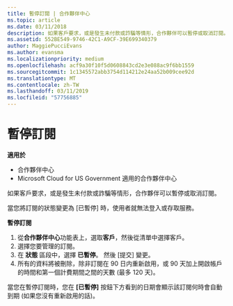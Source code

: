 ```yaml
---
title: 暫停訂閱 | 合作夥伴中心
ms.topic: article
ms.date: 03/11/2018
description: 如果客戶要求，或是發生未付款或詐騙等情形，合作夥伴可以暫停或取消訂閱。
ms.assetid: 552BE549-9746-42C1-A9CF-39E699340379
author: MaggiePucciEvans
ms.author: evansma
ms.localizationpriority: medium
ms.openlocfilehash: acf9a30f10f5d0608843cd2e3e088ac9f6bb1559
ms.sourcegitcommit: 1c1345572abb3754d114212e24aa52b009cee92d
ms.translationtype: MT
ms.contentlocale: zh-TW
ms.lasthandoff: 03/11/2019
ms.locfileid: "57756885"
---
```

# <a name="suspend-a-subscription"></a>暫停訂閱

**適用於**

-  合作夥伴中心
-  Microsoft Cloud for US Government 適用的合作夥伴中心


如果客戶要求，或是發生未付款或詐騙等情形，合作夥伴可以暫停或取消訂閱。

當您將訂閱的狀態變更為 \[已暫停\] 時，使用者就無法登入或存取服務。

**暫停訂閱**

1.  從**合作夥伴中心**功能表上，選取**客戶**，然後從清單中選擇客戶。
2.  選擇您要管理的訂閱。
3.  在 **狀態** 區段中，選擇 **已暫停**。 然後 \[提交\] 變更。
4.  所有的資料將被刪除，除非訂閱在 90 日内重新啟用，或 90 天加上開啟帳戶的時間和第一個計費期間之間的天數 (最多 120 天)。

當您在暫停訂閱時，您在 **\[已暫停\]** 按鈕下方看到的日期會顯示該訂閱何時會自動到期 (如果您沒有重新啟用的話)。 
